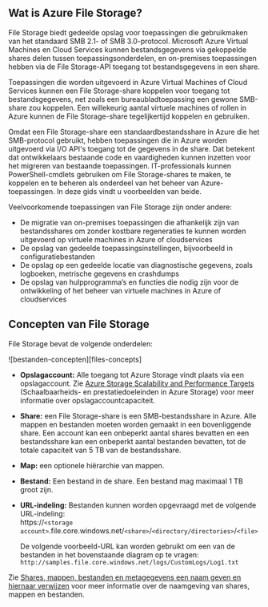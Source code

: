 ## Wat is Azure File Storage?

File Storage biedt gedeelde opslag voor toepassingen die gebruikmaken van het standaard SMB 2.1- of SMB 3.0-protocol. Microsoft Azure Virtual Machines en Cloud Services kunnen bestandsgegevens via gekoppelde shares delen tussen toepassingsonderdelen, en on-premises toepassingen hebben via de File Storage-API toegang tot bestandsgegevens in een share.

Toepassingen die worden uitgevoerd in Azure Virtual Machines of Cloud Services kunnen een File Storage-share koppelen voor toegang tot bestandsgegevens, net zoals een bureaubladtoepassing een gewone SMB-share zou koppelen. Een willekeurig aantal virtuele machines of rollen in Azure kunnen de File Storage-share tegelijkertijd koppelen en gebruiken.

Omdat een File Storage-share een standaardbestandsshare in Azure die het SMB-protocol gebruikt, hebben toepassingen die in Azure worden uitgevoerd via I/O API's toegang tot de gegevens in de share. Dat betekent dat ontwikkelaars bestaande code en vaardigheden kunnen inzetten voor het migreren van bestaande toepassingen. IT-professionals kunnen PowerShell-cmdlets gebruiken om File Storage-shares te maken, te koppelen en te beheren als onderdeel van het beheer van Azure-toepassingen. In deze gids vindt u voorbeelden van beide.

Veelvoorkomende toepassingen van File Storage zijn onder andere:

- De migratie van on-premises toepassingen die afhankelijk zijn van bestandsshares om zonder kostbare regeneraties te kunnen worden uitgevoerd op virtuele machines in Azure of cloudservices
- De opslag van gedeelde toepassingsinstellingen, bijvoorbeeld in configuratiebestanden
- De opslag op een gedeelde locatie van diagnostische gegevens, zoals logboeken, metrische gegevens en crashdumps 
- De opslag van hulpprogramma’s en functies die nodig zijn voor de ontwikkeling of het beheer van virtuele machines in Azure of cloudservices

## Concepten van File Storage

File Storage bevat de volgende onderdelen:

![bestanden-concepten][files-concepts]

-   **Opslagaccount:** Alle toegang tot Azure Storage vindt plaats via een opslagaccount. Zie [Azure Storage Scalability and Performance Targets](../articles/storage/storage-scalability-targets.md) (Schaalbaarheids- en prestatiedoeleinden in Azure Storage) voor meer informatie over opslagaccountcapaciteit.

-   **Share:** een File Storage-share is een SMB-bestandsshare in Azure. 
    Alle mappen en bestanden moeten worden gemaakt in een bovenliggende share. Een account kan een onbeperkt aantal shares bevatten en een bestandsshare kan een onbeperkt aantal bestanden bevatten, tot de totale capaciteit van 5 TB van de bestandsshare.

-   **Map:** een optionele hiërarchie van mappen. 

-   **Bestand:** Een bestand in de share. Een bestand mag maximaal 1 TB groot zijn.

-   **URL-indeling:** Bestanden kunnen worden opgevraagd met de volgende URL-indeling:   
    https://`<storage
    account>`.file.core.windows.net/`<share>`/`<directory/directories>`/`<file>`  
    
    De volgende voorbeeld-URL kan worden gebruikt om een van de bestanden in het bovenstaande diagram op te vragen:  
    `http://samples.file.core.windows.net/logs/CustomLogs/Log1.txt`

Zie [Shares, mappen, bestanden en metagegevens een naam geven en hiernaar verwijzen](http://msdn.microsoft.com/library/azure/dn167011.aspx) voor meer informatie over de naamgeving van shares, mappen en bestanden.

[bestanden-concepten]: ./media/storage-file-concepts-include/files-concepts.png


<!--HONumber=sep16_HO2-->


